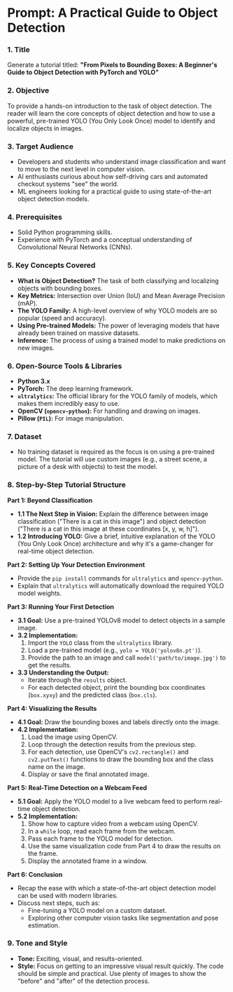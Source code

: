 # Prompt: A Practical Guide to Object Detection

### 1. Title
Generate a tutorial titled: **"From Pixels to Bounding Boxes: A Beginner's Guide to Object Detection with PyTorch and YOLO"**

### 2. Objective
To provide a hands-on introduction to the task of object detection. The reader will learn the core concepts of object detection and how to use a powerful, pre-trained YOLO (You Only Look Once) model to identify and localize objects in images.

### 3. Target Audience
*   Developers and students who understand image classification and want to move to the next level in computer vision.
*   AI enthusiasts curious about how self-driving cars and automated checkout systems "see" the world.
*   ML engineers looking for a practical guide to using state-of-the-art object detection models.

### 4. Prerequisites
*   Solid Python programming skills.
*   Experience with PyTorch and a conceptual understanding of Convolutional Neural Networks (CNNs).

### 5. Key Concepts Covered
*   **What is Object Detection?** The task of both classifying and localizing objects with bounding boxes.
*   **Key Metrics:** Intersection over Union (IoU) and Mean Average Precision (mAP).
*   **The YOLO Family:** A high-level overview of why YOLO models are so popular (speed and accuracy).
*   **Using Pre-trained Models:** The power of leveraging models that have already been trained on massive datasets.
*   **Inference:** The process of using a trained model to make predictions on new images.

### 6. Open-Source Tools & Libraries
*   **Python 3.x**
*   **PyTorch:** The deep learning framework.
*   **`ultralytics`:** The official library for the YOLO family of models, which makes them incredibly easy to use.
*   **OpenCV (`opencv-python`):** For handling and drawing on images.
*   **Pillow (`PIL`):** For image manipulation.

### 7. Dataset
*   No training dataset is required as the focus is on using a pre-trained model. The tutorial will use custom images (e.g., a street scene, a picture of a desk with objects) to test the model.

### 8. Step-by-Step Tutorial Structure

**Part 1: Beyond Classification**
*   **1.1 The Next Step in Vision:** Explain the difference between image classification ("There is a cat in this image") and object detection ("There is a cat in this image at these coordinates [x, y, w, h]").
*   **1.2 Introducing YOLO:** Give a brief, intuitive explanation of the YOLO (You Only Look Once) architecture and why it's a game-changer for real-time object detection.

**Part 2: Setting Up Your Detection Environment**
*   Provide the `pip install` commands for `ultralytics` and `opencv-python`.
*   Explain that `ultralytics` will automatically download the required YOLO model weights.

**Part 3: Running Your First Detection**
*   **3.1 Goal:** Use a pre-trained YOLOv8 model to detect objects in a sample image.
*   **3.2 Implementation:**
    1.  Import the `YOLO` class from the `ultralytics` library.
    2.  Load a pre-trained model (e.g., `yolo = YOLO('yolov8n.pt')`).
    3.  Provide the path to an image and call `model('path/to/image.jpg')` to get the results.
*   **3.3 Understanding the Output:**
    *   Iterate through the `results` object.
    *   For each detected object, print the bounding box coordinates (`box.xyxy`) and the predicted class (`box.cls`).

**Part 4: Visualizing the Results**
*   **4.1 Goal:** Draw the bounding boxes and labels directly onto the image.
*   **4.2 Implementation:**
    1.  Load the image using OpenCV.
    2.  Loop through the detection results from the previous step.
    3.  For each detection, use OpenCV's `cv2.rectangle()` and `cv2.putText()` functions to draw the bounding box and the class name on the image.
    4.  Display or save the final annotated image.

**Part 5: Real-Time Detection on a Webcam Feed**
*   **5.1 Goal:** Apply the YOLO model to a live webcam feed to perform real-time object detection.
*   **5.2 Implementation:**
    1.  Show how to capture video from a webcam using OpenCV.
    2.  In a `while` loop, read each frame from the webcam.
    3.  Pass each frame to the YOLO model for detection.
    4.  Use the same visualization code from Part 4 to draw the results on the frame.
    5.  Display the annotated frame in a window.

**Part 6: Conclusion**
*   Recap the ease with which a state-of-the-art object detection model can be used with modern libraries.
*   Discuss next steps, such as:
    *   Fine-tuning a YOLO model on a custom dataset.
    *   Exploring other computer vision tasks like segmentation and pose estimation.

### 9. Tone and Style
*   **Tone:** Exciting, visual, and results-oriented.
*   **Style:** Focus on getting to an impressive visual result quickly. The code should be simple and practical. Use plenty of images to show the "before" and "after" of the detection process.
